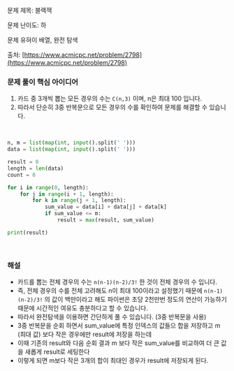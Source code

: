 문제 제목: 블랙잭

문제 난이도: 하

문제 유혀이 배열, 완전 탐색

출처: [https://www.acmicpc.net/problem/2798](https://www.acmicpc.net/problem/2798)

### **문제 풀이 핵심 아이디어**

1. 카드 중 3개씩 뽑는 모든 경우의 수는 `C(n,3)` 이며, n은 최대 100 입니다.
2. 따라서 단순히 3중 반복문으로 모든 경우의 수를 확인하여 문제를 해결할 수 있습니다.

<br>

```python
n, m = list(map(int, input().split(' ')))
data = list(map(int, input().split(' ')))

result = 0
length = len(data)
count = 0

for i in range(0, length):
    for j in range(i + 1, length):
        for k in range(j + 1, length):
            sum_value = data[i] + data[j] + data[k]
            if sum_value <= m:
                result = max(result, sum_value)

print(result)
```

<br>

### **해설**

- 카드를 뽑는 전체 경우의 수는 `n(n-1)(n-2)/3!` 한 것이 전체 경우의 수 입니다.
- 즉, 전체 경우의 수를 전체 고려해도 n이 최대 100이라고 설정했기 때문에 `n(n-1)(n-2)/3!` 의 값이 백만이라고 해도 파이썬은 초당 2천만번 정도의 연산이 가능하기 때문에 시간적인 여유도 충분하다고 할 수 있습니다.
- 따라서 완전탐색을 이용하면 간단하게 풀 수 있습니다. (3중 반복문을 사용)
- 3중 반복문을 순회 하면서 sum_value에 특정 인덱스의 값들으 합을 저장하고 m (최대 값) 보다 작은 경우에만 result에 저장을 하는데
- 이때 기존의 result와 다음 순회 결과 m 보다 작은 sum_value를 비교하여 더 큰 값을 새롭게 result로 세팅한다
- 이렇게 되면 m보다 작은 3개의 합이 최대인 경우가 result에 저장되게 된다.
